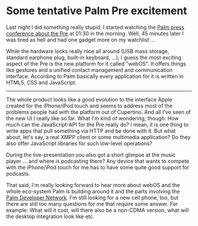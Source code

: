 # Some tentative Palm Pre excitement

Last night I did something really stupid: I started watching the [Palm press conference about the Pre](http://www.palm.com/us/products/phones/pre/pre-ces.html) at 01:30 in the morning. Well, 45 minutes later I was tired as hell and had one gadget more on my watchlist ...

While the hardware looks really nice all around (USB mass storage, standard earphone plug, built-in keyboard, ...), I guess the most exciting aspect of the Pre is the new platform for it called "webOS". It offers things like gestures and a unified contact management and communication interface. According to Palm basically every application for it is written in HTML5, CSS and JavaScript. 

-------------------------------

The whole product looks like a good evolution to the interface Apple created for the iPhone/iPod touch and seems to address most of the problems people had with the platform out of Cupertino. And all I've seen of the new UI I really like so far. What I'm kind of wondering, though: How much can the JavaScript-API for the Pre really do? I mean, it is one thing to write apps that pull something via HTTP and be done with it. But what about, let's say, a real XMPP client or some multimedia application? Do they also offer JavaScript libraries for such low-level operations?

During the live-presentation you also got a short glimpse at the music player ... and where is podcasting there? Any device that wants to compete with the iPhone/iPod touch for me has to have some quite good support for podcasts. 

That said, I'm really looking forward to hear more about webOS and the whole eco-system Palm is building around it and the parts involving the [Palm Developer Network](http://developer.palm.com/). I'm still looking for a new cell phone, too, but there are still too many questions for me that require some answer. For example: What will it cost, will there also be a non-CDMA version, what will the desktop integration look like etc.